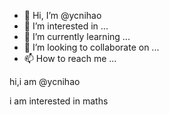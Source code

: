 - 👋 Hi, I’m @ycnihao
- 👀 I’m interested in ...
- 🌱 I’m currently learning ...
- 💞️ I’m looking to collaborate on ...
- 📫 How to reach me ...

<!---
ycnihao/ycnihao is a ✨ special ✨ repository because its `README.md` (this file) appears on your GitHub profile.
You can click the Preview link to take a look at your changes.
--->hi,i am @ycnihao
i am interested in maths
